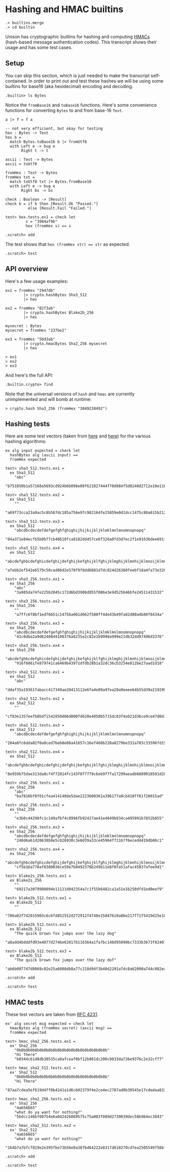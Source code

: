 # Hashing and HMAC builtins

```ucm:hide
.> builtins.merge
.> cd builtin
```

Unison has cryptographic builtins for hashing and computing [HMACs](https://en.wikipedia.org/wiki/HMAC) (hash-based message authentication codes). This transcript shows their usage and has some test cases.

## Setup

You can skip this section, which is just needed to make the transcript self-contained. In order to print out and test these hashes we will be using some builtins for base16 (aka hexidecimal) encoding and decoding.

```ucm
.builtin> ls Bytes
```

Notice the `fromBase16` and `toBase16` functions. Here's some convenience functions for converting `Bytes` to and from base-16 `Text`.

```unison:hide
a |> f = f a

-- not very efficient, but okay for testing
hex : Bytes -> Text
hex b =
  match Bytes.toBase16 b |> fromUtf8
  with Left e -> bug e
       Right t -> t

ascii : Text -> Bytes
ascii = toUtf8

fromHex : Text -> Bytes
fromHex txt =
  match toUtf8 txt |> Bytes.fromBase16
  with Left e -> bug e
       Right bs -> bs

check : Boolean -> [Result]
check b = if b then [Result.Ok "Passed."]
          else [Result.Fail "Failed."]

test> hex.tests.ex1 = check let
         s = "3984af9b"
         hex (fromHex s) == s
```

```ucm:hide
.scratch> add
```

The test shows that `hex (fromHex str) == str` as expected.

```ucm
.scratch> test
```

## API overview

Here's a few usage examples:

```unison
ex1 = fromHex "2947db"
        |> crypto.hashBytes Sha3_512
        |> hex

ex2 = fromHex "02f3ab"
        |> crypto.hashBytes Blake2b_256
        |> hex

mysecret : Bytes
mysecret = fromHex "237be2"

ex3 = fromHex "50d3ab"
        |> crypto.hmacBytes Sha2_256 mysecret
        |> hex

> ex1
> ex2
> ex3
```

And here's the full API:

```ucm
.builtin.crypto> find
```

Note that the universal versions of `hash` and `hmac` are currently unimplemented and will bomb at runtime:

```
> crypto.hash Sha3_256 (fromHex "3849238492")
```

## Hashing tests

Here are some test vectors (taken from [here](https://www.di-mgt.com.au/sha_testvectors.html) and [here](https://en.wikipedia.org/wiki/BLAKE_(hash_function))) for the various hashing algorithms:

```unison:hide
ex alg input expected = check let
  hashBytes alg (ascii input) ==
  fromHex expected

test> sha3_512.tests.ex1 =
  ex Sha3_512
    "abc"
    "b751850b1a57168a5693cd924b6b096e08f621827444f70d884f5d0240d2712e10e116e9192af3c91a7ec57647e3934057340b4cf408d5a56592f8274eec53f0"

test> sha3_512.tests.ex2 =
  ex Sha3_512
    ""
    "a69f73cca23a9ac5c8b567dc185a756e97c982164fe25859e0d1dcc1475c80a615b2123af1f5f94c11e3e9402c3ac558f500199d95b6d3e301758586281dcd26"

test> sha3_512.tests.ex3 =
  ex Sha3_512
    "abcdbcdecdefdefgefghfghighijhijkijkljklmklmnlmnomnopnopq"
    "04a371e84ecfb5b8b77cb48610fca8182dd457ce6f326a0fd3d7ec2f1e91636dee691fbe0c985302ba1b0d8dc78c086346b533b49c030d99a27daf1139d6e75e"

test> sha3_512.tests.ex4 =
  ex Sha3_512
    "abcdefghbcdefghicdefghijdefghijkefghijklfghijklmghijklmnhijklmnoijklmnopjklmnopqklmnopqrlmnopqrsmnopqrstnopqrstu"
    "afebb2ef542e6579c50cad06d2e578f9f8dd6881d7dc824d26360feebf18a4fa73e3261122948efcfd492e74e82e2189ed0fb440d187f382270cb455f21dd185"

test> sha3_256.tests.ex1 =
  ex Sha3_256
    "abc"
    "3a985da74fe225b2045c172d6bd390bd855f086e3e9d525b46bfe24511431532"

test> sha3_256.tests.ex2 =
  ex Sha3_256
    ""
    "a7ffc6f8bf1ed76651c14756a061d662f580ff4de43b49fa82d80a4b80f8434a"

test> sha3_256.tests.ex3 =
  ex Sha3_256
    "abcdbcdecdefdefgefghfghighijhijkijkljklmklmnlmnomnopnopq"
    "41c0dba2a9d6240849100376a8235e2c82e1b9998a999e21db32dd97496d3376"

test> sha3_256.tests.ex4 =
  ex Sha3_256
    "abcdefghbcdefghicdefghijdefghijkefghijklfghijklmghijklmnhijklmnoijklmnopjklmnopqklmnopqrlmnopqrsmnopqrstnopqrstu"
    "916f6061fe879741ca6469b43971dfdb28b1a32dc36cb3254e812be27aad1d18"

test> sha2_512.tests.ex1 =
  ex Sha2_512
    "abc"
    "ddaf35a193617abacc417349ae20413112e6fa4e89a97ea20a9eeee64b55d39a2192992a274fc1a836ba3c23a3feebbd454d4423643ce80e2a9ac94fa54ca49f"

test> sha2_512.tests.ex2 =
  ex Sha2_512
    ""
    "cf83e1357eefb8bdf1542850d66d8007d620e4050b5715dc83f4a921d36ce9ce47d0d13c5d85f2b0ff8318d2877eec2f63b931bd47417a81a538327af927da3e"

test> sha2_512.tests.ex3 =
  ex Sha2_512
    "abcdbcdecdefdefgefghfghighijhijkijkljklmklmnlmnomnopnopq"
    "204a8fc6dda82f0a0ced7beb8e08a41657c16ef468b228a8279be331a703c33596fd15c13b1b07f9aa1d3bea57789ca031ad85c7a71dd70354ec631238ca3445"

test> sha2_512.tests.ex4 =
  ex Sha2_512
    "abcdefghbcdefghicdefghijdefghijkefghijklfghijklmghijklmnhijklmnoijklmnopjklmnopqklmnopqrlmnopqrsmnopqrstnopqrstu"
    "8e959b75dae313da8cf4f72814fc143f8f7779c6eb9f7fa17299aeadb6889018501d289e4900f7e4331b99dec4b5433ac7d329eeb6dd26545e96e55b874be909"

test> sha2_256.tests.ex1 =
  ex Sha2_256
    "abc"
    "ba7816bf8f01cfea414140de5dae2223b00361a396177a9cb410ff61f20015ad"

test> sha2_256.tests.ex2 =
  ex Sha2_256
    ""
    "e3b0c44298fc1c149afbf4c8996fb92427ae41e4649b934ca495991b7852b855"

test> sha2_256.tests.ex3 =
  ex Sha2_256
    "abcdbcdecdefdefgefghfghighijhijkijkljklmklmnlmnomnopnopq"
    "248d6a61d20638b8e5c026930c3e6039a33ce45964ff2167f6ecedd419db06c1"

test> sha2_256.tests.ex4 =
  ex Sha2_256
    "abcdefghbcdefghicdefghijdefghijkefghijklfghijklmghijklmnhijklmnoijklmnopjklmnopqklmnopqrlmnopqrsmnopqrstnopqrstu"
    "cf5b16a778af8380036ce59e7b0492370b249b11e8f07a51afac45037afee9d1"

test> blake2s_256.tests.ex1 =
  ex Blake2s_256
    ""
    "69217a3079908094e11121d042354a7c1f55b6482ca1a51e1b250dfd1ed0eef9"

test> blake2b_512.tests.ex1 =
  ex Blake2b_512
    ""
    "786a02f742015903c6c6fd852552d272912f4740e15847618a86e217f71f5419d25e1031afee585313896444934eb04b903a685b1448b755d56f701afe9be2ce"

test> blake2b_512.tests.ex2 =
  ex Blake2b_512
    "The quick brown fox jumps over the lazy dog"
    "a8add4bdddfd93e4877d2746e62817b116364a1fa7bc148d95090bc7333b3673f82401cf7aa2e4cb1ecd90296e3f14cb5413f8ed77be73045b13914cdcd6a918"

test> blake2b_512.tests.ex3 =
  ex Blake2b_512
    "The quick brown fox jumps over the lazy dof"
    "ab6b007747d8068c02e25a6008db8a77c218d94f3b40d2291a7dc8a62090a744c082ea27af01521a102e42f480a31e9844053f456b4b41e8aa78bbe5c12957bb"
```

```ucm:hide
.scratch> add
```

```ucm
.scratch> test
```

## HMAC tests

These test vectors are taken from [RFC 4231](https://tools.ietf.org/html/rfc4231#section-4.3).

```unison
ex' alg secret msg expected = check let
  hmacBytes alg (fromHex secret) (ascii msg) ==
  fromHex expected

test> hmac_sha2_256.tests.ex1 =
  ex' Sha2_256
    "0b0b0b0b0b0b0b0b0b0b0b0b0b0b0b0b0b0b0b0b"
    "Hi There"
    "b0344c61d8db38535ca8afceaf0bf12b881dc200c9833da726e9376c2e32cff7"

test> hmac_sha2_512.tests.ex1 =
  ex' Sha2_512
    "0b0b0b0b0b0b0b0b0b0b0b0b0b0b0b0b0b0b0b0b"
    "Hi There"
    "87aa7cdea5ef619d4ff0b4241a1d6cb02379f4e2ce4ec2787ad0b30545e17cdedaa833b7d6b8a702038b274eaea3f4e4be9d914eeb61f1702e696c203a126854"

test> hmac_sha2_256.tests.ex2 =
  ex' Sha2_256
    "4a656665"
    "what do ya want for nothing?"
    "5bdcc146bf60754e6a042426089575c75a003f089d2739839dec58b964ec3843"

test> hmac_sha2_512.tests.ex2 =
  ex' Sha2_512
    "4a656665"
    "what do ya want for nothing?"
    "164b7a7bfcf819e2e395fbe73b56e0a387bd64222e831fd610270cd7ea2505549758bf75c05a994a6d034f65f8f0e6fdcaeab1a34d4a6b4b636e070a38bce737"
```

```ucm:hide
.scratch> add
```

```ucm
.scratch> test
```

